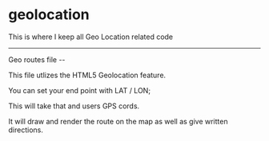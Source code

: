 geolocation
===========

This is where I keep all Geo Location related code


--- 

Geo routes file --

This file utlizes the HTML5 Geolocation feature. 

You can set your end point with LAT / LON;

This will take that and users GPS cords. 

It will draw and render the route on the map as well as give written directions. 
